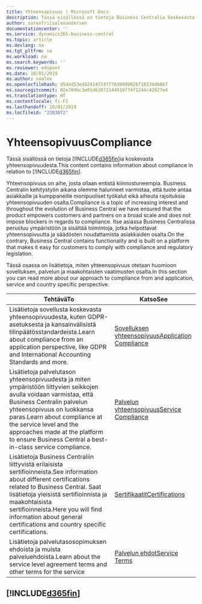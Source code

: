 ```yaml
---
title: Yhteensopivuus | Microsoft Docs
description: Tässä sisällössä on tietoja Business Centralia koskevasta yhteensopivuudesta.
author: sorenfriisalexandersen
documentationcenter: ''
ms.service: dynamics365-business-central
ms.topic: article
ms.devlang: na
ms.tgt_pltfrm: na
ms.workload: na
ms.search.keywords: ''
ms.reviewer: edupont
ms.date: 10/01/2019
ms.author: soalex
ms.openlocfilehash: d5ded53ed424147247776d999992b718334db8b7
ms.sourcegitcommit: 02e704bc3e01d62072144919774f1244c42827e4
ms.translationtype: HT
ms.contentlocale: fi-FI
ms.lasthandoff: 10/01/2019
ms.locfileid: "2303872"
---
```

# <a name="compliance"></a><span data-ttu-id="eddf9-103">Yhteensopivuus</span><span class="sxs-lookup"><span data-stu-id="eddf9-103">Compliance</span></span>
<span data-ttu-id="eddf9-104">Tässä sisällössä on tietoja [!INCLUDE[d365fin](../includes/d365fin_md.md)]ia koskevasta yhteensopivuudesta.</span><span class="sxs-lookup"><span data-stu-id="eddf9-104">This content contains information about compliance in relation to [!INCLUDE[d365fin](../includes/d365fin_md.md)].</span></span>  

<span data-ttu-id="eddf9-105">Yhteensopivuus on aihe, josta ollaan entistä kiinnostuneempia. Business Centralin kehitystyön aikana olemme halunneet varmistaa, että tuote antaa asiakkaille ja kumppaneille monipuoliset työkalut eikä aiheuta rajoituksia yhteensopivuuden osalta.</span><span class="sxs-lookup"><span data-stu-id="eddf9-105">Compliance is a topic of increasing interest and throughout the evolution of Business Central we have ensured that the product empowers customers and partners on a broad scale and does not impose blockers in regards to compliance.</span></span> <span data-ttu-id="eddf9-106">Itse asiassa Business Centralissa perustuu ympäristöön ja sisältää toimintoja, jotka helpottavat yhteensopivuutta ja säädösten noudattamista asiakkaiden osalta.</span><span class="sxs-lookup"><span data-stu-id="eddf9-106">On the contrary, Business Central contains functionality and is built on a platform that makes it easy for customers to comply with compliance and regulatory legislation.</span></span>

<span data-ttu-id="eddf9-107">Tässä osassa on lisätietoja, miten yhteensopivuus otetaan huomioon sovelluksen, palvelun ja maakohtaisten vaatimusten osalta.</span><span class="sxs-lookup"><span data-stu-id="eddf9-107">In this section you can read more about our approach to compliance from and application, service and country specific perspective.</span></span>

|<span data-ttu-id="eddf9-108">**Tehtävä**</span><span class="sxs-lookup"><span data-stu-id="eddf9-108">**To**</span></span>|<span data-ttu-id="eddf9-109">**Katso**</span><span class="sxs-lookup"><span data-stu-id="eddf9-109">**See**</span></span>|  
|------------|-------------|  
|<span data-ttu-id="eddf9-110">Lisätietoja sovellusta koskevasta yhteensopivuudesta, kuten GDPR-asetuksesta ja kansainvälisistä tilinpäätösstandardeista.</span><span class="sxs-lookup"><span data-stu-id="eddf9-110">Learn about compliance from an application perspective, like GDPR and International Accounting Standards and more.</span></span>|[<span data-ttu-id="eddf9-111">Sovelluksen yhteensopivuus</span><span class="sxs-lookup"><span data-stu-id="eddf9-111">Application Compliance</span></span>](compliance-application-compliance.md)|  
|<span data-ttu-id="eddf9-112">Lisätietoja palvelutason yhteensopivuudesta ja miten ympäristöön liittyvien seikkojen avulla voidaan varmistaa, että Business Centralin palvelun yhteensopivuus on luokkansa paras.</span><span class="sxs-lookup"><span data-stu-id="eddf9-112">Learn about compliance at the service level and the approaches made at the platform to ensure Business Central a best-in-class service compliance.</span></span>|[<span data-ttu-id="eddf9-113">Palvelun yhteensopivuus</span><span class="sxs-lookup"><span data-stu-id="eddf9-113">Service Compliance</span></span>](compliance-service-compliance.md)|  
|<span data-ttu-id="eddf9-114">Lisätietoja Business Centraliin liittyvistä erilaisista sertifioinneista.</span><span class="sxs-lookup"><span data-stu-id="eddf9-114">See information about different certifications related to Business Central.</span></span> <span data-ttu-id="eddf9-115">Saat lisätietoja yleisistä sertifioinnista ja maakohtaisista sertifioinneista.</span><span class="sxs-lookup"><span data-stu-id="eddf9-115">Here you will find information about general certifications and country specific certifications.</span></span>|[<span data-ttu-id="eddf9-116">Sertifikaatit</span><span class="sxs-lookup"><span data-stu-id="eddf9-116">Certifications</span></span>](compliance-certifications.md)|  
|<span data-ttu-id="eddf9-117">Lisätietoja palvelutasosopimuksen ehdoista ja muista palveluehdoista.</span><span class="sxs-lookup"><span data-stu-id="eddf9-117">Learn about the service level agreement terms and other terms for the service</span></span>|[<span data-ttu-id="eddf9-118">Palvelun ehdot</span><span class="sxs-lookup"><span data-stu-id="eddf9-118">Service Terms</span></span>](compliance-service-compliance.md#service-terms)|  

## [!INCLUDE[d365fin](../includes/free_trial_md.md)]  
